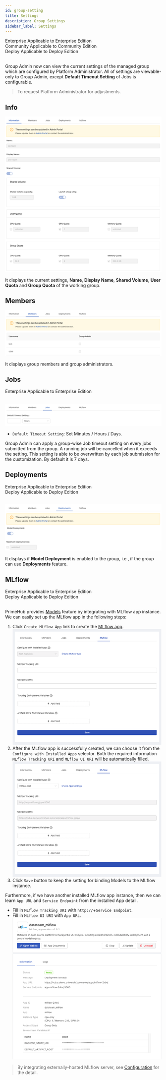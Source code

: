 ```yaml
---
id: group-setting
title: Settings
description: Group Settings
sidebar_label: Settings
---
```


<div class="label-sect">
  <div class="ee-only tooltip">Enterprise
    <span class="tooltiptext">Applicable to Enterprise Edition</span>
  </div>
  <div class="ce-only tooltip">Community
    <span class="tooltiptext">Applicable to Community Edition</span>
  </div>
  <div class="deploy-only tooltip">Deploy
    <span class="tooltiptext">Applicable to Deploy Edition</span>
  </div>
</div>
<br>


Group Admin now can view the current settings of the managed group which are configured by Platform Administrator. All of settings are viewable-only to Group Admin, except **Default Timeout Setting** of Jobs is configurable.

>To request Platform Administrator for adjustments.

## Info

![](assets/group_setting_info_v38.png)

It displays the current settings, **Name**, **Display Name**, **Shared Volume**, **User Quota** and **Group Quota** of the working group.

## Members

![](assets/group_setting_member_v38.png)

It displays group members and group administrators.

## Jobs

<div class="label-sect">
  <div class="ee-only tooltip">Enterprise
    <span class="tooltiptext">Applicable to Enterprise Edition</span>
  </div>
</div>
<br>

![](assets/group_setting_job_v38.png)

+ `Default Timeout Setting`: Set Minutes / Hours / Days.

Group Admin can apply a group-wise Job timeout setting on every jobs submitted from the group. A running job will be cancelled when it exceeds the setting. This setting is able to be overwritten by each job submission for the customization. By default it is 7 days.

## Deployments

<div class="label-sect">
  <div class="ee-only tooltip">Enterprise
    <span class="tooltiptext">Applicable to Enterprise Edition</span>
  </div>
  <div class="deploy-only tooltip">Deploy
  <span class="tooltiptext">Applicable to Deploy Edition</span>
  </div>
</div>
<br>

![](assets/group_setting_deployment_v38.png)

It displays if **Model Deployment** is enabled to the group, i.e., if the group can use **Deployments** feature.

## MLflow

<div class="label-sect">
  <div class="ee-only tooltip">Enterprise
    <span class="tooltiptext">Applicable to Enterprise Edition</span>
  </div>
  <div class="deploy-only tooltip">Deploy
    <span class="tooltiptext">Applicable to Deploy Edition</span>
  </div>
</div>
<br>

PrimeHub provides [Models](model-management) feature by integrating with MLflow app instance. We can easily set up the MLflow app in the following steps:

1. Click `Create MLflow App` link to create the [MLflow app](primehub-app-builtin-mlflow).
![](assets/group-settings-mlflow-default.png)
1. After the MLflow app is successfully created, we can choose it from the `Configure with Installed Apps` selector. Both the required information `MLflow Tracking URI` and `MLflow UI URI` will be automatically filled.
![](assets/group-settings-mlflow-configured.png)
1. Click `Save` button to keep the setting for binding Models to the MLflow instance.

Furthermore, if we have another installed MLflow app instance, then we can learn `App URL` and `Service Endpoint` from the installed App detail.
+ Fill in `MLflow Tracking URI` with `http://`+`Service Endpoint`.
+ Fill in `MLflow UI URI` with `App URL`.
![](assets/app_detail.png)

>By integrating externally-hosted MLflow server, see [Configuration](model-configuration) for the detail.
